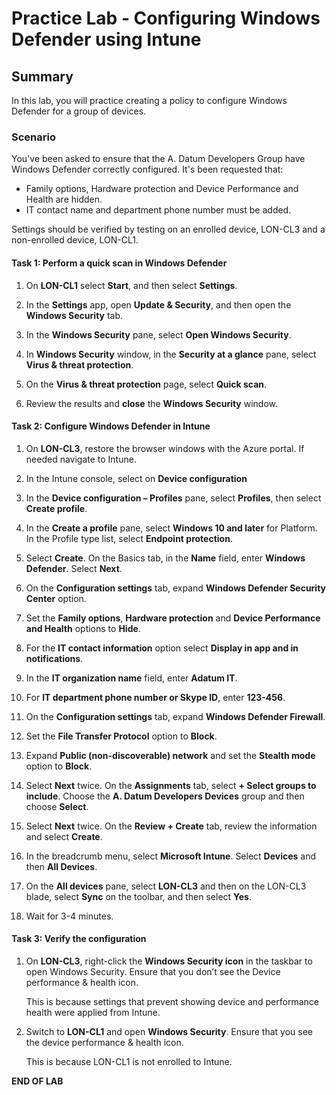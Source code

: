 # Practice Lab - Configuring Windows Defender using Intune

## Summary

In this lab, you will practice creating a policy to configure Windows Defender for a group of devices.

### Scenario

You've been asked to ensure that the A. Datum Developers Group have Windows Defender correctly configured. It's been requested that:
* Family options, Hardware protection and Device Performance and Health are hidden.
* IT contact name and department phone number must be added. 

Settings should be verified by testing on an enrolled device, LON-CL3 and a non-enrolled device, LON-CL1.


#### Task 1: Perform a quick scan in Windows Defender

1.  On **LON-CL1** select **Start**, and then select **Settings**.

2.  In the **Settings** app, open **Update & Security**, and then open the **Windows Security** tab.

3.  In the **Windows Security** pane, select **Open Windows Security**.

4.  In **Windows Security** window, in the **Security at a glance** pane, select **Virus & threat protection**.

5.  On the **Virus & threat protection** page, select **Quick scan**.

6.  Review the results and **close** the **Windows Security** window.

#### Task 2: Configure Windows Defender in Intune

1.  On **LON-CL3**, restore the browser windows with the Azure portal. If needed
    navigate to Intune.

2.  In the Intune console, select on **Device configuration**

3.  In the **Device configuration – Profiles** pane, select **Profiles**, then select **Create profile**.

4.  In the **Create a profile** pane, select **Windows 10 and later** for Platform. In the Profile type list, select **Endpoint protection**.

5.  Select **Create**. On the Basics tab, in the **Name** field, enter **Windows Defender**. Select **Next**.

6.  On the **Configuration settings** tab, expand **Windows Defender Security Center** option. 

7.  Set the **Family options**, **Hardware protection** and **Device Performance and Health** options to **Hide**.

8.  For the **IT contact information** option select **Display in app and in notifications**.

9.  In the **IT organization name** field, enter **Adatum IT**.

10. For **IT department phone number or Skype ID**, enter **123-456**.

11. On the **Configuration settings** tab, expand **Windows Defender Firewall**.

12. Set the **File Transfer Protocol** option to **Block**.

13. Expand **Public (non-discoverable) network** and set the
**Stealth mode** option to **Block**.

14. Select **Next** twice.  On the **Assignments** tab, select **+ Select groups to include**. Choose the **A. Datum Developers Devices** group and then choose **Select**.

15. Select **Next** twice. On the **Review + Create** tab, review the information and select **Create**.

16. In the breadcrumb menu, select **Microsoft Intune**. Select **Devices** and then **All Devices**.   

17. On the **All devices** pane, select **LON-CL3** and then on the LON-CL3 blade, select **Sync** on the toolbar, and then select **Yes**.

18. Wait for 3-4 minutes.

#### Task 3: Verify the configuration

1. On **LON-CL3**, right-click the **Windows Security icon** in the taskbar to open Windows Security. Ensure that you don’t see the Device performance & health icon.

    This is because settings that prevent showing device and performance health were applied from Intune.

2. Switch to **LON-CL1** and open **Windows Security**. Ensure that you see the device performance & health icon. 

    This is because LON-CL1 is not enrolled to Intune.

**END OF LAB**